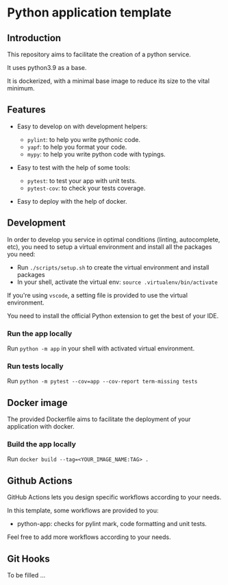 # Python application template

## Introduction

This repository aims to facilitate the creation of a python service.

It uses python3.9 as a base.

It is dockerized, with a minimal base image to reduce its size to the vital minimum.

## Features

- Easy to develop on with development helpers:

  - `pylint`: to help you write pythonic code.
  - `yapf`: to help you format your code.
  - `mypy`: to help you write python code with typings.

- Easy to test with the help of some tools:

  - `pytest`: to test your app with unit tests.
  - `pytest-cov`: to check your tests coverage.

- Easy to deploy with the help of docker.

## Development

In order to develop you service in optimal conditions (linting, autocomplete, etc),
you need to setup a virtual environment and install all the packages you need:

- Run `./scripts/setup.sh` to create the virtual environment and install packages
- In your shell, activate the virtual env: `source .virtualenv/bin/activate`

If you're using `vscode`, a setting file is provided to use the virtual environment.

You need to install the official Python extension to get the best of your IDE.

### Run the app locally

Run `python -m app` in your shell with activated virtual environment.

### Run tests locally

Run `python -m pytest --cov=app --cov-report term-missing tests`

## Docker image

The provided Dockerfile aims to facilitate the deployment of your application with docker.

### Build the app locally

Run `docker build --tag=<YOUR_IMAGE_NAME:TAG> .`

## Github Actions

GitHub Actions lets you design specific workflows according to your needs.

In this template, some workflows are provided to you:

- python-app: checks for pylint mark, code formatting and unit tests.

Feel free to add more workflows according to your needs.

## Git Hooks

To be filled ...
